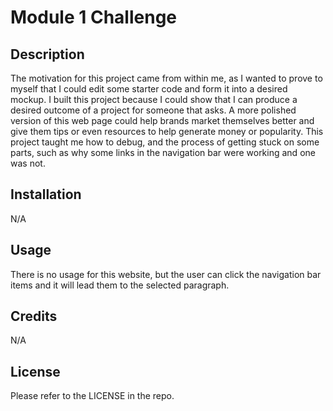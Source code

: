 # Module 1 Challenge

## Description

The motivation for this project came from within me, as I wanted to prove to myself that I could edit some starter code and form it into a desired mockup. I built this project because I could show that I can produce a desired outcome of a project for someone that asks. A more polished version of this web page could help brands market themselves better and give them tips or even resources to help generate money or popularity. This project taught me how to debug, and the process of getting stuck on some parts, such as why some links in the navigation bar were working and one was not.

## Installation

N/A

## Usage

There is no usage for this website, but the user can click the navigation bar items and it will lead them to the selected paragraph.

## Credits

N/A

## License

Please refer to the LICENSE in the repo.
